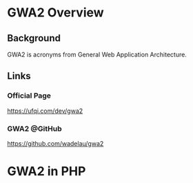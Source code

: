 
# GWA2 Overview

## Background

GWA2 is acronyms from General Web Application Architecture.
 

## Links

### Official Page
https://ufqi.com/dev/gwa2

### GWA2 @GitHub
https://github.com/wadelau/gwa2



# GWA2 in PHP


<!--stackedit_data:
eyJoaXN0b3J5IjpbLTEwMTA0Nzk2OTddfQ==
-->